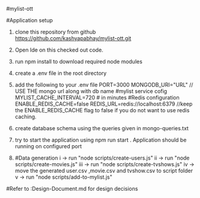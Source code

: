 #mylist-ott

#Application setup
 1.  clone this repository from github
 https://github.com/kashyapabhay/mylist-ott.git
 2. Open Ide on this checked out code.

 3. run npm install to download required node modules

 4. create a .env file in the root directory

 5. add the following to your .env file
PORT=3000
MONGODB_URI="URL"
// USE THE mongo url along with db name
#mylist service cofig
MYLIST_CACHE_INTERVAL=720 # in minutes
#Redis configuration
ENABLE_REDIS_CACHE=false
REDIS_URL=redis://localhost:6379
//keep the ENABLE_REDIS_CACHE flag to false if you do not want to use redis caching.

6. create database schema using the queries given in mongo-queries.txt

7. try to start the application using npm run start . Application should be running on configured port

8. #Data generation
i -> run "node scripts/create-users.js" 
ii -> run "node scripts/create-movies.js"
iii -> run "node scripts/create-tvshows.js"
iv -> move the generated user.csv ,movie.csv and tvshow.csv to script folder
v -> run "node scripts/add-to-mylist.js"


#Refer to :Design-Document.md for design decisions


